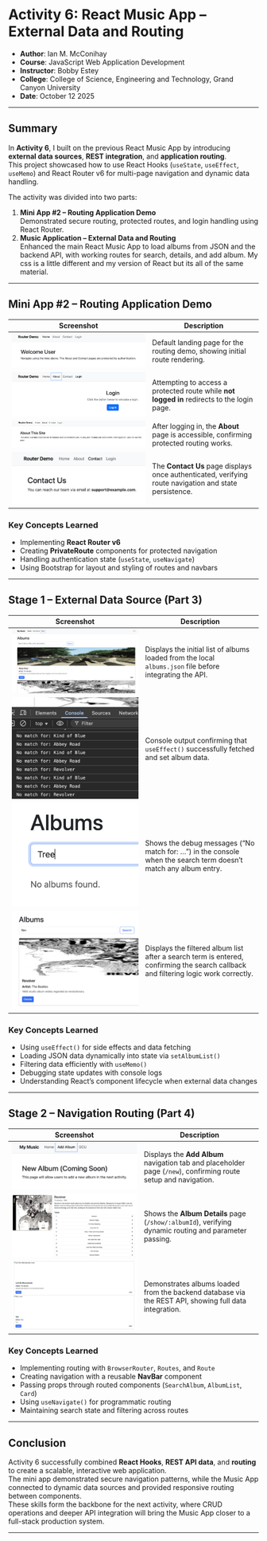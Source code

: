 # Activity 6: React Music App – External Data and Routing

- **Author**: Ian M. McConihay  
- **Course**: JavaScript Web Application Development  
- **Instructor**: Bobby Estey  
- **College**: College of Science, Engineering and Technology, Grand Canyon University  
- **Date**: October 12 2025  

---

## Summary

In **Activity 6**, I built on the previous React Music App by introducing **external data sources**, **REST integration**, and **application routing**.  
This project showcased how to use React Hooks (`useState`, `useEffect`, `useMemo`) and React Router v6 for multi-page navigation and dynamic data handling.  

The activity was divided into two parts:
1. **Mini App #2 – Routing Application Demo**  
   Demonstrated secure routing, protected routes, and login handling using React Router.
2. **Music Application – External Data and Routing**  
   Enhanced the main React Music App to load albums from JSON and the backend API, with working routes for search, details, and add album. My css is a little different and my version of React but its all of the same material. 

---

## Mini App #2 – Routing Application Demo

| Screenshot | Description |
|-------------|-------------|
| ![Welcome Page](./images/miniapp/Welcome.png) | Default landing page for the routing demo, showing initial route rendering. |
| ![AboutProtected](./images/miniapp/AboutProtected.png) | Attempting to access a protected route while **not logged in** redirects to the login page. |
| ![AboutSafe](./images/miniapp/AboutSafe.png) | After logging in, the **About** page is accessible, confirming protected routing works. |
| ![ContactSafe](./images/miniapp/ContactSafe.png) | The **Contact Us** page displays once authenticated, verifying route navigation and state persistence. |

### Key Concepts Learned
- Implementing **React Router v6**  
- Creating **PrivateRoute** components for protected navigation  
- Handling authentication state (`useState`, `useNavigate`)  
- Using Bootstrap for layout and styling of routes and navbars  

---

## Stage 1 – External Data Source (Part 3)

| Screenshot | Description |
|-------------|-------------|
| ![Albums_LocalJSON](./images/music/Albums_LocalJSON.png) | Displays the initial list of albums loaded from the local `albums.json` file before integrating the API. |
| ![FilteredList_Console](./images/music/FilteredList_Console.png) | Console output confirming that `useEffect()` successfully fetched and set album data. |
| ![NoMatchFor](./images/music/NoMatchFor.png) | Shows the debug messages (“No match for: …”) in the console when the search term doesn’t match any album entry. |
| ![Search_Results](./images/music/Search_Results.png) | Displays the filtered album list after a search term is entered, confirming the search callback and filtering logic work correctly. |

### Key Concepts Learned
- Using `useEffect()` for side effects and data fetching  
- Loading JSON data dynamically into state via `setAlbumList()`  
- Filtering data efficiently with `useMemo()`  
- Debugging state updates with console logs  
- Understanding React’s component lifecycle when external data changes  

---

## Stage 2 – Navigation Routing (Part 4)

| Screenshot | Description |
|-------------|-------------|
| ![AddAlbumTab](./images/music/AddAlbumTab.png) | Displays the **Add Album** navigation tab and placeholder page (`/new`), confirming route setup and navigation. |
| ![AlbumDetails](./images/music/AlbumDetails.png) | Shows the **Album Details** page (`/show/:albumId`), verifying dynamic routing and parameter passing. |
| ![DatabaseAlbums](./images/music/DatabaseAlbums.png) | Demonstrates albums loaded from the backend database via the REST API, showing full data integration. |

### Key Concepts Learned
- Implementing routing with `BrowserRouter`, `Routes`, and `Route`  
- Creating navigation with a reusable **NavBar** component  
- Passing props through routed components (`SearchAlbum`, `AlbumList`, `Card`)  
- Using `useNavigate()` for programmatic routing  
- Maintaining search state and filtering across routes  

---

## Conclusion

Activity 6 successfully combined **React Hooks**, **REST API data**, and **routing** to create a scalable, interactive web application.  
The mini app demonstrated secure navigation patterns, while the Music App connected to dynamic data sources and provided responsive routing between components.  
These skills form the backbone for the next activity, where CRUD operations and deeper API integration will bring the Music App closer to a full-stack production system.

---